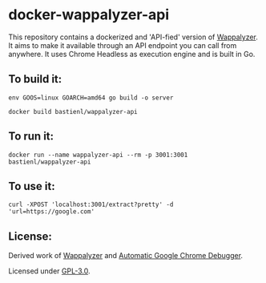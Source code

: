 docker-wappalyzer-api
=====

This repository contains a dockerized and 'API-fied' version of [Wappalyzer](https://github.com/AliasIO/Wappalyzer). It aims to make it available through an API endpoint you can call from anywhere. It uses Chrome Headless as execution engine and is built in Go.

## To build it:
```
env GOOS=linux GOARCH=amd64 go build -o server

docker build bastienl/wappalyzer-api
```

## To run it:
```
docker run --name wappalyzer-api --rm -p 3001:3001 bastienl/wappalyzer-api
```

## To use it:

```
curl -XPOST 'localhost:3001/extract?pretty' -d 'url=https://google.com'
```

## License:

Derived work of [Wappalyzer](https://github.com/AliasIO/Wappalyzer/tree/master/src/drivers/npm) and [Automatic Google Chrome Debugger](https://github.com/wirepair/autogcd).

Licensed under [GPL-3.0](https://opensource.org/licenses/GPL-3.0).
